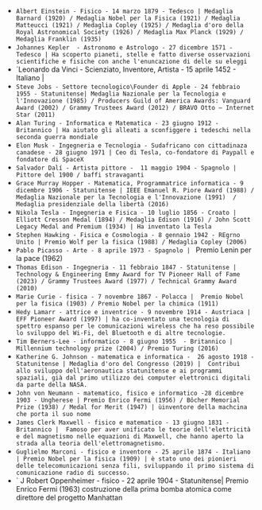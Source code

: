 - `Albert Einstein - Fisico - 14 marzo 1879 - Tedesco | Medaglia Barnard (1920) / Medaglia Nobel per la Fisica (1921) / Medaglia Matteucci (1921) / Medaglia Copley (1925) / Medaglia d'oro della Royal Astronomical Society (1926) / Medaglia Max Planck (1929) / Medaglia Franklin (1935)`
- `Johannes Kepler  - Astronomo e Astrologo - 27 dicembre 1571 - Tedesco | Ha scoperto pianeti, stelle e fatto diverse osservazioni scientifiche e fisiche con anche l'enuncazione di delle su eleggi`
- `Leonardo da Vinci - Scienziato, Inventore, Artista - 15 aprile 1452 - Italiano | 
- `Steve Jobs - Settore tecnologico\Founder di Apple - 24 febbraio 1955 - Statunitense| Medaglia Nazionale per la Tecnologia e l'Innovazione (1985) / Producers Guild of America Awards: Vanguard Award (2002) / Grammy Trustees Award (2012) / BRAVO Otto – Internet Star (2011)`
- `Alan Turing - Informatica e Matematica - 23 giugno 1912 - Britannico | Ha aiutato gli alleati a sconfiggere i tedeschi nella seconda guerra mondiale`
- `Elon Musk - Ingegneria e Tecnologia - Sudafricano con cittadinaza canadese - 28 giugno 1971 | Ceo di Tesla, co-fondatore di Paypall e fondatore di SpaceX`
- `Salvador Dalí - Artista pittore -  11 maggio 1904 - Spagnolo | Pittore del 1900 / baffi stravaganti`
- `Grace Murray Hopper - Matematica, Programmatrice informatica - 9 dicembre 1906 - Statunitense | IEEE Emanuel R. Piore Award (1988) / Medaglia Nazionale per la Tecnologia e l'Innovazione (1991)  / Medaglia presidenziale della libertà (2016)`
- `Nikola Tesla - Ingegneria e Fisica - 10 luglio 1856 - Croato | Elliott Cresson Medal (1894) / Medaglia Edison (1916) / John Scott Legacy Medal and Premium (1934) | Ha inventato la Tesla`
- `Stephen Hawking - Fisica e Cosmologia - 8 gennaio 1942 - REgrno Unito | Premio Wolf per la fisica (1988) / Medaglia Copley (2006)`
- `Pablo Picasso - Arte - 8 aprile 1973 - Spagnolo | ` Premio Lenin per la pace (1962)
- `Thomas Edison - Ingegneria - 11 febbraio 1847 - Statunitense | Technology & Engineering Emmy Award for TV Pioneer Hall of Fame (2023) / Grammy Trustees Award (1977) / Technical Grammy Award (2010)`
- `Marie Curie - fisica - 7 novembre 1867 - Polacca |  Premio Nobel per la fisica (1903) / Premio Nobel per la chimica (1911)`
- `Hedy Lamarr - attrice e inventrice - 9 novembre 1914 - Austriaca | EFF Pioneer Award (1997) | ha co-inventato una tecnologia di spettro espanso per le comunicazioni wireless che ha reso possibile lo sviluppo del Wi-Fi, del Bluetooth e di altre tecnologie.`
- `Tim Berners-Lee - informatico - 8 giugno 1955  - Britannico | Millennium technology prize (2004) / Premio Turing (2016)`
- `Katherine G. Johnson - matematica e informatica -  26 agosto 1918 - Statunitense | Medaglia d'oro del Congresso (2019) |  Contribuì allo sviluppo dell'aeronautica statunitense e ai programmi spaziali, già dal primo utilizzo dei computer elettronici digitali da parte della NASA.`
- `John von Neumann - matematico, fisico e informatico -28 dicembre 1903 - Ungherese | Premio Enrico Fermi (1956) / Bôcher Memorial Prize (1938) / Medal for Merit (1947) | ùinventore della machcina che porta il suo nome`
- `James Clerk Maxwell - fisico e matematico - 13 giugno 1831 - Britannico |  Famoso per aver unificato le teorie dell'elettricità e del magnetismo nelle equazioni di Maxwell, che hanno aperto la strada alla teoria dell'elettromagnetismo.`
- `Guglielmo Marconi - fisico e inventore - 25 aprile 1874 - Italiano | Premio Nobel per la fisica (1909) | è stato uno dei pionieri delle telecomunicazioni senza fili, sviluppando il primo sistema di comunicazione radio di successo.`
- ` J Robert Oppenheimer - fisico - 22 aprile 1904 - Statunitense| Premio Enrico Fermi (1963) costruzione della prima bomba atomica come direttore del progetto Manhattan
